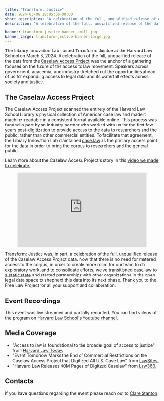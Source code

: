 ```yaml
---
title: "Transform: Justice"
date: 2024-03-08 19:05:36+00:00
short_description: "A celebration of the full, unqualified release of data from the Caselaw Access Project."
description: "A celebration of the full, unqualified release of the data from the Caselaw Access Project will be the anchor of an event focused on the future of the access to law movement. Speakers across government, academia, and industry will sketch out the opportunities ahead of us for expanding access to legal data and its waterfall effects across society and justice."

banner: transform-justice-banner-small.jpg
banner_large: transform-justice-banner-large.jpg
---
```


The Library Innovation Lab hosted Transform: Justice at the Harvard Law School on March 8, 2024. A celebration of the full, unqualified release of the data from the <a href="https://case.law">Caselaw Access Project</a> was the anchor of a gathering focused on the future of the access to law movement. Speakers across government, academia, and industry sketched out the opportunities ahead of us for expanding access to legal data and its waterfall effects across society and justice.

## The Caselaw Access Project

The Caselaw Access Project scanned the entirety of the Harvard Law School Library's physical collection of American case law and made it machine-readable in a consistent format available online. This process was funded in part by an industry partner who worked with us for the first few years post-digitization to provide access to the data to researchers and the public, rather than other commercial entities. To facilitate that agreement, the Library Innovation Lab maintained <a href="https://old.case.law">case.law</a> as the primary access point for the data in order to bring the corpus to researchers and the general public.

Learn more about the Caselaw Access Project's story in this [video we made to celebrate.](https://vimeo.com/922493882)

<figure style="max-width: 100%; padding: 48.5% 0px 0px 0px; position:relative;">
  <iframe src="https://player.vimeo.com/video/922493882?h=7329f9219c" style="position:absolute;top:0;left:0;width:100%;height:100%;" frameborder="0" allow="autoplay; fullscreen; picture-in-picture" allowfullscreen></iframe>
</figure>
<script src="https://player.vimeo.com/api/player.js"></script>

Transform: Justice was, in part, a celebration of the full, unqualified release of the Caselaw Access Project data. Now that there is no need for metered access to the corpus, in order to create more room for our team to do exploratory work, and to consolidate efforts, we've transitioned case.law to <a href="https://case.law">a static state</a> and started partnerships with other organizations in the open legal data space to shepherd this data into its next phase. Thank you to the Free Law Project for all your support and collaboration.

## Event Recordings

This event was live streamed and partially recorded. You can find videos of the program on <a href="https://www.youtube.com/watch?v=VQH_GDcWANA&list=PL2q2U2nTrWq2TIUzQ4l36rl5Fpp5p5y1a">Harvard Law School's Youtube channel.</a>

## Media Coverage

- "Access to law is foundational to the broader goal of access to justice" from <a href="https://hls.harvard.edu/today/caselaw-access-project-conference-marks-full-release-of-digitized-decisions/">Harvard Law Today.</a>
- "Event Tomorrow Marks the End of Commercial Restrictions on the Caselaw Access Project that Digitized All U.S. Case Law" from <a href="https://www.lawnext.com/2024/03/event-tomorrow-marks-the-end-of-commercial-restrictions-on-the-caselaw-access-project-that-digitized-all-u-s-case-law.html">LawSites.</a>
- "Harvard Law Releases 40M Pages of Digitzed Caselaw" from <a href="https://www.law360.com/pulse/articles/1811270">Law360.</a>

## Contacts

If you have questions regarding the event please reach out to <a href="mailto:cstanton@law.harvard.edu?subject=Transform%20Justice%20Question%20">Clare Stanton</a>.
